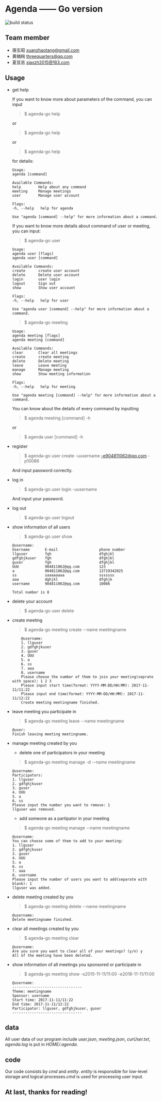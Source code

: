 # Agenda —— Go version
![build status](https://travis-ci.org/freakkid/agenda-go.svg?branch=master)

## Team member
- 唐玄昭 xuanzhaotang@gmail.com
- 黄楠绚 threequarters@qq.com
- 夏显茁 xiaxzh2015@163.com

## Usage

* get help

    If you want to know more about parameters of the command, you can input
   
   > $ agenda-go help

    or

   > $ agenda-go help

    or

   > $ agenda-go help

   for details:

    ```
    Usage:
    agenda [command]

    Available Commands:
    help        Help about any command
    meeting     Manage meetings
    user        Manage user account

    Flags:
    -h, --help   help for agenda

    Use "agenda [command] --help" for more information about a command.
    ```

    If you want to know more details about command of user or meeting, you can input:

    > $ agenda-go user

    ```
    Usage:
    agenda user [flags]
    agenda user [command]

    Available Commands:
    create      create user account
    delete      Delete user account
    login       user login
    logout      Sign out
    show        Show user account

    Flags:
    -h, --help   help for user

    Use "agenda user [command] --help" for more information about a command.
    ```

    > $ agenda-go meeting

    ```
    Usage:
    agenda meeting [flags]
    agenda meeting [command]

    Available Commands:
    clear       Clear all meetings
    create      create meeting
    delete      Delete meeting
    leave       Leave meeting
    manage      Manage meeting
    show        Show meeting information

    Flags:
    -h, --help   help for meeting

    Use "agenda meeting [command] --help" for more information about a command.
    ```

    You can know about the details of every command by inputting

    > $ agenda meeting [command] -h

    or 

    > $ agenda user [command] -h

* register

    > $ agenda-go user create -uusername -e904811062@qq.com -p10086

    And input password correctly.

* log in
    > $ agenda-go user login -uusername

    And input your password.

* log out
    > $ agenda-go user logout

* show information of all users
    > $  agenda-go user show
    
    ```
    @username:
    Username       E-mail                   phone number
    llguser        fgh                      dfghjkl
    gdfghjkuser    fgh                      dfghjkl
    guser          fgh                      dfghjkl
    UUU            904811062@qq.com         123
    a              904811062@qq.com         13719342025
    ss             saaaaaaaa                sssssss
    aaa            dghjkl                   dfghjk
    username       904811062@qq.com         10086

    Total number is 8
    ```

* delete your account

    > $ agenda-go user delete


* create meeting
    > $ agenda-go meeting create --name meetingname
    ```
        @username:
        1. llguser
        2. gdfghjkuser
        3. guser
        4. UUU
        5. a
        6. ss
        7. aaa
        8. username
        Please choose the number of them to join your meeting(seprate with space): 1 2 3
        Please input start time(format: YYYY-MM-DD/HH:MM): 2017-11-11/11:22
        Please input end time(format: YYYY-MM-DD/HH:MM): 2017-11-11/12:22
        Create meeting meetingname finished.
    ```

* leave meeting you participate in
    > $ agenda-go meeting leave --name meetingname
    ```
    @user:
    Finish leaving meeting meetingname.
    ```

* manage meeting created by you
    + delete one of participators in your meeting
    > $ agenda-go meeting manage -d --name meetingname
    ```
    @username:
    Participators:
    1. llguser
    2. gdfghjkuser
    3. guser
    4. UUU
    5. a
    6. ss
    Please input the number you want to remove: 1
    llguser was removed.
    ```

    + add someone as a partipator in your meeting

    > $ agenda-go meeting manage --name meetingname
    ```
    @username:
    You can choose some of them to add to your meeting:
    1. llguser
    2. gdfghjkuser
    3. guser
    4. UUU
    5. a
    6. ss
    7. aaa
    8. username
    Please input the number of users you want to add(separate with blank): 1
    llguser was added.
    ```

* delete meeting created by you
    > $ agenda-go meeting delete --name meetingname
    ```
    @username:
    Delete meetingname finished.
    ```

* clear all meetings created by you
    > $ agenda-go meeting clear
    ```
    @username:
    Are you sure you want to clear all of your meetings? (y/n) y
    All of the meeting have been deleted.
    ```

* show information of all meetings you sponsored or participate in
    > $ agenda-go meeting show -s2015-11-11/11:00 -e2018-11-11/11:00
    ```
    @username:
    --·--·--·--·--·--·--·--·--·--·--
    Theme: meetingname
    Sponsor: username
    Start time: 2017-11-11/11:22
    End time: 2017-11-11/12:22
    Participator: llguser, gdfghjkuser, guser
    --·--·--·--·--·--·--·--·--·--·--
    ```

## data
All user data of our program include _user.json_, _meeting.json_, _curUser.txt_, _agenda.log_ is put in _HOME/.agenda_.


## code

Our code consists by _cmd_ and _entity_. _entity_ is responsible for low-level storage and logical processes._cmd_ is used for processing user input.


## At last, thanks for reading!